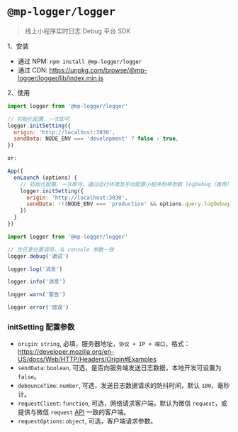 # `@mp-logger/logger`

> 线上小程序实时日志 Debug 平台 SDK

1、安装

- 通过 NPM: `npm install @mp-logger/logger`
- 通过 CDN: https://unpkg.com/browse/@mp-logger/logger/lib/index.min.js

2、使用

```javascript
import logger from '@mp-logger/logger'

// 初始化配置，一次即可
logger.initSetting({
  origin: 'http://localhost:3030',
  sendData: NODE_ENV === 'development' ? false : true,
})

or:

App({
  onLaunch (options) {
    // 初始化配置，一次即可，通过运行环境及手动配置小程序附带参数 logDebug（推荐）
    logger.initSetting({
      origin: 'http://localhost:3030',
      sendData: !!(NODE_ENV === 'production' && options.query.logDebug),
    })
  }
})
```

```javascript
import logger from '@mp-logger/logger'

// 在任意位置调用，与 console 参数一致
logger.debug('调试')

logger.log('消息')

logger.info('消息')

logger.warn('警告')

logger.error('错误')
```

### initSetting 配置参数

- `origin`: `string`, 必填，服务器地址，`协议 + IP + 端口`，格式：https://developer.mozilla.org/en-US/docs/Web/HTTP/Headers/Origin#Examples
- `sendData`: `boolean`, 可选，是否向服务端发送日志数据，本地开发可设置为 `false`。
- `debounceTime`: `number`, 可选，发送日志数据请求的防抖时间，默认 `100`，毫秒计。
- `requestClient`: `function`, 可选，网络请求客户端，默认为微信 `request`，或提供与微信 `request` [API](https://developers.weixin.qq.com/miniprogram/dev/api/network/request/wx.request.html) 一致的客户端。
- `requestOptions`: `object`, 可选，客户端请求参数。
